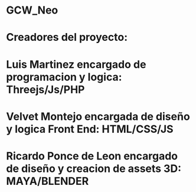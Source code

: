 # GCW_Neo
# Creadores del proyecto: 
# Luis Martinez encargado de programacion y logica: Threejs/Js/PHP
# Velvet Montejo encargada de diseño y logica Front End: HTML/CSS/JS 
# Ricardo Ponce de Leon encargado de diseño y creacion de assets 3D: MAYA/BLENDER
